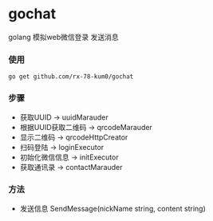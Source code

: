 # gochat
golang 模拟web微信登录 发送消息

### 使用

```
go get github.com/rx-78-kum0/gochat
```

### 步骤

- 获取UUID -> uuidMarauder
- 根据UUID获取二维码 -> qrcodeMarauder
- 显示二维码 -> qrcodeHttpCreator
- 扫码登陆 -> loginExecutor
- 初始化微信信息 -> initExecutor
- 获取通讯录 -> contactMarauder

### 方法

- 发送信息 SendMessage(nickName string, content string)
